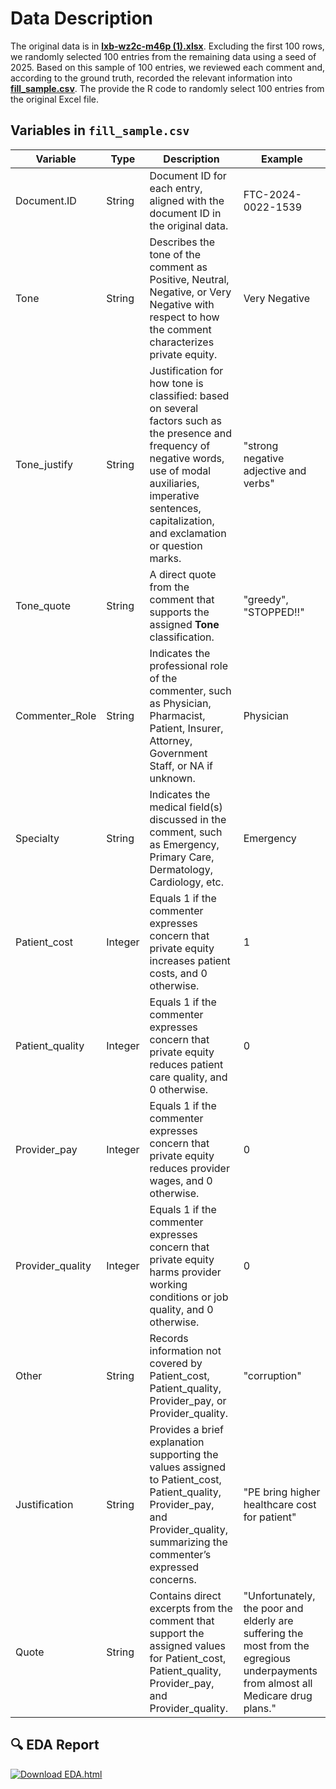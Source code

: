 # Data Description

The original data is in **[lxb-wz2c-m46p (1).xlsx](./lxb-wz2c-m46p%20(1).xlsx)**. Excluding the first 100 rows, we randomly selected 100 entries from the remaining data using a seed of 2025. Based on this sample of 100 entries, we reviewed each comment and, according to the ground truth, recorded the relevant information into **[fill_sample.csv](./fill_sample.csv)**. The provide the R code to randomly select 100 entries from the original Excel file. 

## Variables in `fill_sample.csv`

| Variable         | Type    | Description                                                                                                                                                                                                                                                                         | Example                                                                                                                            |
|------------------|---------|-------------------------------------------------------------------------------------------------------------------------------------------------------------------------------------------------------------------------------------------------------------------------------------|------------------------------------------------------------------------------------------------------------------------------------|
| Document.ID      | String  | Document ID for each entry, aligned with the document ID in the original data.                                                                                                                                                                                                      | FTC-2024-0022-1539                                                                                                                 |
| Tone             | String  | Describes the tone of the comment as Positive, Neutral, Negative, or Very Negative with respect to how the comment characterizes private equity.                                                                                                                                    | Very Negative                                                                                                                      |
| Tone_justify     | String  | Justification for how tone is classified: based on several factors such as the presence and frequency of negative words, use of modal auxiliaries, imperative sentences, capitalization, and exclamation or question marks.                                                           | "strong negative adjective and verbs"                                                                                                |
| Tone_quote       | String  | A direct quote from the comment that supports the assigned **Tone** classification.                                                                                                                                                                                                | "greedy", "STOPPED!!"                                                                                                              |
| Commenter_Role   | String  | Indicates the professional role of the commenter, such as Physician, Pharmacist, Patient, Insurer, Attorney, Government Staff, or NA if unknown.                                                                                                                                     | Physician                                                                                                                          |
| Specialty        | String  | Indicates the medical field(s) discussed in the comment, such as Emergency, Primary Care, Dermatology, Cardiology, etc.                                                                                                                                                             | Emergency                                                                                                                          |
| Patient_cost     | Integer | Equals 1 if the commenter expresses concern that private equity increases patient costs, and 0 otherwise.                                                                                                                                                                          | 1                                                                                                                                  |
| Patient_quality  | Integer | Equals 1 if the commenter expresses concern that private equity reduces patient care quality, and 0 otherwise.                                                                                                                                                                     | 0                                                                                                                                  |
| Provider_pay     | Integer | Equals 1 if the commenter expresses concern that private equity reduces provider wages, and 0 otherwise.                                                                                                                                                                          | 0                                                                                                                                  |
| Provider_quality | Integer | Equals 1 if the commenter expresses concern that private equity harms provider working conditions or job quality, and 0 otherwise.                                                                                                                                                 | 0                                                                                                                                  |
| Other            | String  | Records information not covered by Patient_cost, Patient_quality, Provider_pay, or Provider_quality.                                                                                                                                                                              | "corruption"                                                                                                                        |
| Justification    | String  | Provides a brief explanation supporting the values assigned to Patient_cost, Patient_quality, Provider_pay, and Provider_quality, summarizing the commenter’s expressed concerns.                                                                                                | "PE bring higher healthcare cost for patient"                                                                                       |
| Quote            | String  | Contains direct excerpts from the comment that support the assigned values for Patient_cost, Patient_quality, Provider_pay, and Provider_quality.                                                                                                                                    | "Unfortunately, the poor and elderly are suffering the most from the egregious underpayments from almost all Medicare drug plans." |


## 🔍 EDA Report
[![Download EDA.html](https://img.shields.io/badge/-Download%20EDA.html-blue?style=for-the-badge&logo=download)](https://raw.githubusercontent.com/Kaizhongmu/LLM-Project/main/data/EDA.html)



